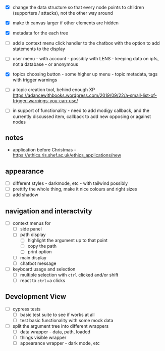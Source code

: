 
- [x] change the data structure so that every node points to children (supporters / attacks), not the other way around
- [x] make th canvas larger if other elements are hidden
- [x] metadata for the each tree
- [ ] add a context menu click handler to the chatbox with the option to add statements to the display
- [ ] user menu - with account - possibly with LENS - keeping data on ipfs, not a database - or anonymous
- [x] topics choosing button - some higher up menu - topic metadata, tags with trigger warnings
- [ ] a topic creation tool, behind enough XP https://adancewithbooks.wordpress.com/2019/09/22/a-small-list-of-trigger-warnings-you-can-use/
- [ ] in support of functionality - need to add modigy callback, and the currently discussed item, callback to add new opposing or against nodes


 ## notes
 - application before Christmas - https://ethics.ris.shef.ac.uk/ethics_applications/new

## appearance
- [ ] different styles - darkmode, etc - with tailwind possibly
- [ ] prettify the whole thing, make it nice colours and right sizes  
- [ ] add shadow

## navigation and interactvity
- [ ] context menus for
  - [ ] side panel
  - [ ] path display
    - [ ] highlight the argument up to that point
    - [ ] copy the path
    - [ ] print option
  - [ ] main display
  - [ ] chatbot message
- [ ] keyboard usage and selection
  - [ ] multiple selection with `ctrl` clicked and/or shift
  - [ ] react to `ctrl`+a clicks

## Development View
- [ ] cypress tests 
  - [ ] basic test suite to see if works at all
  - [ ] test basic functionality with some mock data
- [ ] split the argument tree into different wrappers 
  - [ ] data wrapper - data, path, loaded
  - [ ] things visible wrapper
  - [ ] appearance wrapper - dark mode, etc
